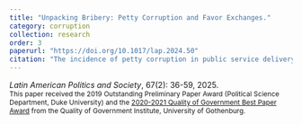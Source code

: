 ```yaml
---
title: "Unpacking Bribery: Petty Corruption and Favor Exchanges."
category: corruption
collection: research
order: 3
paperurl: "https://doi.org/10.1017/lap.2024.50"
citation: "The incidence of petty corruption in public service delivery varies greatly across citizens and geography. This paper proposes a novel explanation for citizen engagement in collusive forms of petty corruption. It is rooted in the social context in which citizen-public official interactions take place. I argue that social proximity and network centrality provide the two key enforcement mechanisms that sustain favor exchanges among socially connected individuals. Bribery, as a collusive arrangement between a citizen and a public official, relies on the same enforcement mechanisms. Using an original dataset from a household survey conducted in Guatemala, the analysis shows that social proximity and centrality allow citizens to obtain privileges through implicit favor exchanges and illicit payments. These effects go beyond simply increasing the frequency of contact with public officials and are not driven by better access to information about the bribery market."
---
```


*Latin American Politics and Society*, 67(2): 36-59, 2025.<br>
<span style="font-size:12px;">This paper received the 2019 Outstanding Preliminary Paper Award (Political Science Department, Duke University) and the [2020-2021 Quality of Government Best Paper Award](https://www.gu.se/en/quality-government/our-activities/the-qog-best-paper-award) from the Quality of Government Institute, University of Gothenburg.</span> 


